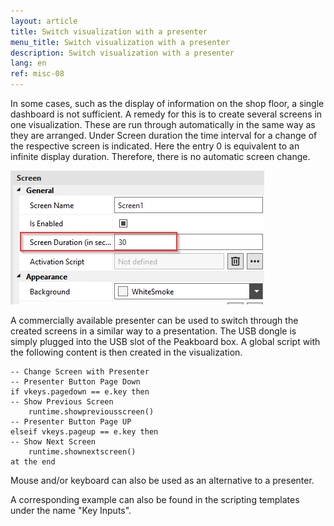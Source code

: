 ```yaml
---
layout: article
title: Switch visualization with a presenter
menu_title: Switch visualization with a presenter
description: Switch visualization with a presenter
lang: en
ref: misc-08
---
```


In some cases, such as the display of information on the shop floor, a single dashboard is not sufficient. 
A remedy for this is to create several screens in one visualization.
These are run through automatically in the same way as they are arranged. Under Screen duration the time interval for a change of the respective screen is indicated.
Here the entry 0 is equivalent to an infinite display duration. Therefore, there is no automatic screen change.

![Screen duration](/assets/images/misc/presenter/autoscreen.png)

A commercially available presenter can be used to switch through the created screens in a similar way to a presentation. The USB dongle is simply plugged into the USB slot of the Peakboard box.
A global script with the following content is then created in the visualization. 

```
-- Change Screen with Presenter
-- Presenter Button Page Down
if vkeys.pagedown == e.key then
-- Show Previous Screen
	runtime.showpreviousscreen()
-- Presenter Button Page UP
elseif vkeys.pageup == e.key then
-- Show Next Screen
	runtime.shownextscreen()
at the end
```

Mouse and/or keyboard can also be used as an alternative to a presenter.

A corresponding example can also be found in the scripting templates under the name "Key Inputs".

